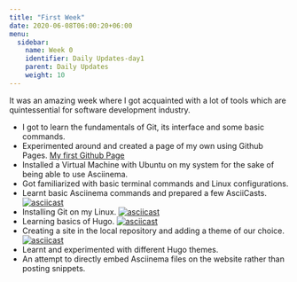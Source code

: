 ```yaml
---
title: "First Week"
date: 2020-06-08T06:00:20+06:00
menu:
  sidebar:
    name: Week 0
    identifier: Daily Updates-day1
    parent: Daily Updates
    weight: 10
---
```


It was an amazing week where I got acquainted with a lot of tools which are quintessential for software development industry.

- I got to learn the fundamentals of Git, its interface and some basic    commands.
- Experimented around and created a page of my own using Github Pages.
  [My first Github Page](https://satwikvats.github.io/)
- Installed a Virtual Machine with Ubuntu on my system for the sake of being able to use Asciinema.
- Got familiarized with basic terminal commands and Linux configurations.
- Learnt basic Asciinema commands and prepared a few AsciiCasts.
  [![asciicast](https://asciinema.org/a/z50Js6wkZeLJz7l0zmBYPrOai.svg)](https://asciinema.org/a/z50Js6wkZeLJz7l0zmBYPrOai)
- Installing Git on my Linux.
  [![asciicast](https://asciinema.org/a/tyRFNhVmDauNPyUOGT4syaRBc.svg)](https://asciinema.org/a/tyRFNhVmDauNPyUOGT4syaRBc)
- Learning basics of Hugo. 
  [![asciicast](https://asciinema.org/a/S7O4pFNNbILFpk9FPv4Asr3cp.svg)](https://asciinema.org/a/S7O4pFNNbILFpk9FPv4Asr3cp)
- Creating a site in the local repository and adding a theme of our choice.
  [![asciicast](https://asciinema.org/a/eC7mYI9XjWja516Br3TE1dITD.svg)](https://asciinema.org/a/eC7mYI9XjWja516Br3TE1dITD)
- Learnt and experimented with different Hugo themes.
- An attempt to directly embed Asciinema files on the website rather than posting snippets.
